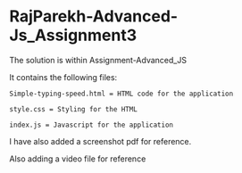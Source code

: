 # RajParekh-Advanced-Js_Assignment3

The solution is within Assignment-Advanced_JS

It contains the following files:

    Simple-typing-speed.html = HTML code for the application

    style.css = Styling for the HTML

    index.js = Javascript for the application

I have also added a screenshot pdf for reference.

Also adding a video file for reference
